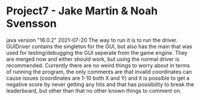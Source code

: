 # Project7 - Jake Martin & Noah Svensson
java version "16.0.2" 2021-07-20
The way to run it is to run the driver. GUIDriver contains the singleton for the GUI, but also has the main that was used for testing/debugging the GUI seperate from the game engine. They are merged now and either should work, but using the normal driver is recommended. 
Currently there are no weird things to worry about in terms of running the program, the only comments are that invalid coordinates can cause issues (coordinates are 1-10 both X and Y) and it is possible to get a negative score by never getting any hits and that has possibility to break the leaderboard, but other than that no other known things to comment on. 

